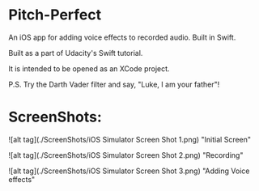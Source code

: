 # Pitch-Perfect
An iOS app for adding voice effects to recorded audio. Built in Swift.

Built as a part of Udacity's Swift tutorial.

It is intended to be opened as an XCode project.

P.S. Try the Darth Vader filter and say, "Luke, I am your father"!

ScreenShots:
=============

![alt tag](./ScreenShots/iOS Simulator Screen Shot 1.png) "Initial Screen"

![alt tag](./ScreenShots/iOS Simulator Screen Shot 2.png) "Recording"

![alt tag](./ScreenShots/iOS Simulator Screen Shot 3.png) "Adding Voice effects"